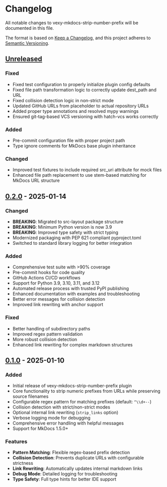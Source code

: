 # Changelog

All notable changes to vexy-mkdocs-strip-number-prefix will be documented in this file.

The format is based on [Keep a Changelog](https://keepachangelog.com/en/1.0.0/),
and this project adheres to [Semantic Versioning](https://semver.org/spec/v2.0.0.html).

## [Unreleased]

### Fixed
- Fixed test configuration to properly initialize plugin config defaults
- Fixed file path transformation logic to correctly update dest_path and URL
- Fixed collision detection logic in non-strict mode
- Updated GitHub URLs from placeholder to actual repository URLs
- Added proper type annotations and resolved mypy warnings
- Ensured git-tag-based VCS versioning with hatch-vcs works correctly

### Added
- Pre-commit configuration file with proper project path
- Type ignore comments for MkDocs base plugin inheritance

### Changed
- Improved test fixtures to include required src_uri attribute for mock files
- Enhanced file path replacement to use stem-based matching for MkDocs URL structure

## [0.2.0] - 2025-01-14

### Changed
- **BREAKING**: Migrated to src-layout package structure
- **BREAKING**: Minimum Python version is now 3.9
- **BREAKING**: Improved type safety with strict typing
- Modernized packaging with PEP 621 compliant pyproject.toml
- Switched to standard library logging for better integration

### Added
- Comprehensive test suite with >90% coverage
- Pre-commit hooks for code quality
- GitHub Actions CI/CD workflows
- Support for Python 3.9, 3.10, 3.11, and 3.12
- Automated release process with trusted PyPI publishing
- Enhanced documentation with examples and troubleshooting
- Better error messages for collision detection
- Improved link rewriting with anchor support

### Fixed
- Better handling of subdirectory paths
- Improved regex pattern validation
- More robust collision detection
- Enhanced link rewriting for complex markdown structures

## [0.1.0] - 2025-01-10

### Added
- Initial release of vexy-mkdocs-strip-number-prefix plugin
- Core functionality to strip numeric prefixes from URLs while preserving source filenames
- Configurable regex pattern for matching prefixes (default: `^\\d+--`)
- Collision detection with strict/non-strict modes
- Optional internal link rewriting (`strip_links` option)
- Verbose logging mode for debugging
- Comprehensive error handling with helpful messages
- Support for MkDocs 1.5.0+

### Features
- **Pattern Matching**: Flexible regex-based prefix detection
- **Collision Detection**: Prevents duplicate URLs with configurable strictness
- **Link Rewriting**: Automatically updates internal markdown links
- **Debug Mode**: Detailed logging for troubleshooting
- **Type Safety**: Full type hints for better IDE support

[Unreleased]: https://github.com/vexyart/vexy-mkdocs-strip-number-prefix/compare/v0.2.0...HEAD
[0.2.0]: https://github.com/vexyart/vexy-mkdocs-strip-number-prefix/compare/v0.1.0...v0.2.0
[0.1.0]: https://github.com/vexyart/vexy-mkdocs-strip-number-prefix/releases/tag/v0.1.0